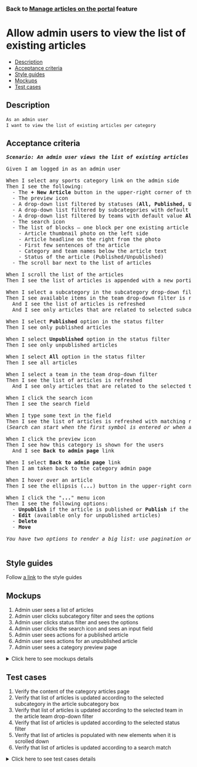 ### Back to [Manage articles on the portal](../../README.md) feature

# Allow admin users to view the list of existing articles

- [Description](#description)
- [Acceptance criteria](#acceptance-criteria)
- [Style guides](#style-guides)
- [Mockups](#mockups)
- [Test cases](#test-cases)

## Description

    As an admin user
    I want to view the list of existing articles per category

## Acceptance criteria

<pre>
<b><i>Scenario: An admin user views the list of existing articles in the category</i></b>

Given I am logged in as an admin user

When I select any sports category link on the admin side
Then I see the following:
  - The <b>+ New Article</b> button in the upper-right corner of the page
  - The preview icon
  - A drop-down list filtered by statuses (<b>All, Published, Unpublished</b>) with default value <b>All</b>
  - A drop-down list filtered by subcategories with default value <b>All subcategories</b>
  - A drop-down list filtered by teams with default value <b>All teams</b>
  - The search icon
  - The list of blocks – one block per one existing article from the selected category where each block has:
    - Article thumbnail photo on the left side
    - Article headline on the right from the photo
    - First few sentences of the article
    - Category and team names below the article text
    - Status of the article (Published/Unpublished)
  - The scroll bar next to the list of articles

When I scroll the list of the articles
Then I see the list of articles is appended with a new portion of articles

When I select a subcategory in the subcategory drop-down filter
Then I see available items in the team drop-down filter is refreshed
  And I see the list of articles is refreshed
  And I see only articles that are related to selected subcategory

When I select <b>Published</b> option in the status filter
Then I see only published articles

When I select <b>Unpublished</b> option in the status filter
Then I see only unpublished articles

When I select <b>All</b> option in the status filter
Then I see all articles

When I select a team in the team drop-down filter
Then I see the list of articles is refreshed
  And I see only articles that are related to the selected team

When I click the search icon
Then I see the search field

When I type some text in the field
Then I see the list of articles is refreshed with matching results
(<i>Search can start when the first symbol is entered or when at least 3 symbols are entered</i>)

When I click the preview icon
Then I see how this category is shown for the users
  And I see <b>Back to admin page</b> link

When I select <b>Back to admin page</b> link
Then I am taken back to the category admin page

When I hover over an article
Then I see the ellipsis (<b>...</b>) button in the upper-right corner

When I click the "<b>...</b>" menu icon
Then I see the following options:
  - <b>Unpublish</b> if the article is published or <b>Publish</b> if the article is unpublished
  - <b>Edit</b> (available only for unpublished articles)
  - <b>Delete</b>
  - <b>Move</b>

<i>You have two options to render a big list: use pagination or infinite scroll</i>

</pre>

## Style guides

Follow [a link](https://www.figma.com/proto/0zkkf5WC77OSpvyD6YXpFE/Style-guides?page-id=0%3A1&node-id=19%3A5368&viewport=266%2C48%2C0.54&scaling=min-zoom&starting-point-node-id=19%3A5368) to the style guides

## Mockups

1. Admin user sees a list of articles
2. Admin user clicks subcategory filter and sees the options
3. Admin user clicks status filter and sees the options
4. Admin user clicks the search icon and sees an input field
5. Admin user sees actions for a published article
6. Admin user sees actions for an unpublished article
7. Admin user sees a category preview page

<details>
  <summary>Click here to see mockups details</summary>

**1. Admin user sees a list of articles:**

![Admin user sees a list of articles](/web_application_features/manage_articles/images/articles_list.png)

**2. Admin user clicks subcategory filter and sees the options:**

![Admin user clicks subcategory filter and sees the options](/web_application_features/manage_articles/images/conferences_filter.png)

**3. Admin user clicks status filter and sees the options:**

![Admin user clicks status filter and sees the options](/web_application_features/manage_articles/images/status_filter.png)

**4. Admin user clicks the search icon and sees an input field:**

![Admin user clicks the search icon and sees an input field](/web_application_features/manage_articles/images/search_field.png)

**5. Admin user sees actions for a published article:**

![Admin user sees actions for a published article](/web_application_features/manage_articles/images/published_article_actions.png)

**6. Admin user sees actions for an unpublished article:**

![Admin user sees actions for an unpublished article](/web_application_features/manage_articles/images/unpublished_article_actions.png)

**7. Admin user sees a category preview page:**

![Admin user sees a category preview page](/web_application_features/manage_articles/images/category_preview_page.png)

</details>

## Test cases

1. Verify the content of the category articles page
2. Verify that list of articles is updated according to the selected subcategory in the article subcategory box
3. Verify that list of articles is updated according to the selected team in the article team drop-down filter
4. Verify that list of articles is updated according to the selected status filter
5. Verify that list of articles is populated with new elements when it is scrolled down
6. Verify that list of articles is updated according to a search match

<details>
  <summary>Click here to see test cases details</summary>

### **#1. Verify the content of the category articles page**

|Preconditions|Steps|Expected result
--------------|-----|----------
|- Log in with admin account</br>- Go to any sports category|1) Examine the category articles page|1) There are blocks of articles where each block has:</br>- Article thumbnail photo on the left side</br>- Article headline on the right from the photo</br>- First few sentences of the article</br>- Category/Team below the article text</br>- Status of the article (Published/Unpublished)|

### **#2. Verify that list of articles is updated according to the selected subcategory in the article subcategory box**

|Preconditions|Steps|Expected result
--------------|-----|----------
|- Log in with admin account</br>- Go to any sports category|1) Select a subcategory in the subcategory drop-down filter</br>2) Check if the list with articles is updated</br>3) Check if the team drop-down filter is updated|2) Articles in the list are updated according to the selected subcategory</br>3) The team drop-down filter is updated according to the selected subcategory|

### **#3. Verify that list of articles is updated according to the selected team in the article team drop-down filter**

|Preconditions|Steps|Expected result
--------------|-----|----------
|- Log in with admin account</br>- Go to any sports category|1) Select a team in the team drop-down filter</br>2) Check if the list with articles is updated|1) Articles in the list are updated according to the selected team|

### **#4. Verify that list of articles is updated according to the selected status filter**

|Preconditions|Steps|Expected result
--------------|-----|----------
|- Log in with admin account</br>- Go to any sports category|1) In the status filter, select the <b>Published</b> option</br>2) Check if the list with articles is updated</br>3) In the status filter, select the <b>Unpublished</b> option</br>4) Check if the list with articles is updated</br>5) In the status filter, select the <b>All</b> option</br>6) Check if the list with articles is updated|2) Only published articles are shown</br>4) Only unpublished articles are shown</br>6) All articles are shown|

### **#5. Verify that list of articles is populated with new elements when it is scrolled down**

|Preconditions|Steps|Expected result
--------------|-----|----------
|- Log in with admin account</br>- Go to any sports category</br>- There are a lot of articles to load|1) Move through the list of articles</br>2) Check if the articles list is loaded|2) When an admin moves through the list of articles, the articles are loaded|

### **#6. Verify that list of articles is updated according to a search match**

|Preconditions|Steps|Expected result
--------------|-----|----------
|- Log in with admin account</br>- Go to any sports category|1) Click the search icon</br>2) Type some text to the field|1) An input field appears</br>2) The list of articles is updated with match|

</details>
